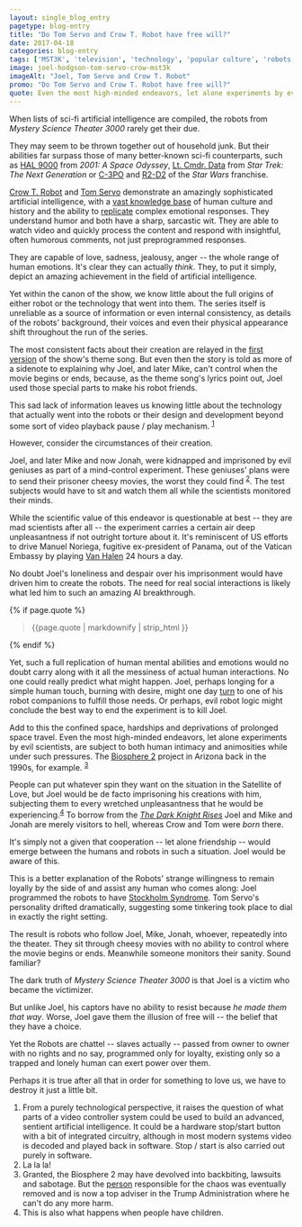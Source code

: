 ```yaml
---
layout: single_blog_entry
pagetype: blog-entry
title: "Do Tom Servo and Crow T. Robot have free will?"
date: 2017-04-18
categories: blog-entry
tags: ['MST3K', 'television', 'technology', 'popular culture', 'robots']
image: joel-hodgson-tom-servo-crow-mst3k
imageAlt: "Joel, Tom Servo and Crow T. Robot"
promo: "Do Tom Servo and Crow T. Robot have free will?"
quote: Even the most high-minded endeavors, let alone experiments by evil scientists, are subject to both intimacy and animosities while under such pressures
---  
```

When lists of sci-fi artificial intelligence are compiled, the robots from _Mystery Science Theater 3000_ rarely get their due.

They may seem to be thrown together out of household junk. But their abilities far surpass those of many better-known sci-fi counterparts, such as [HAL 9000][5] from _2001: A Space Odyssey_, [Lt. Cmdr. Data][6] from _Star Trek: The Next Generation_ or [C-3PO][7] and [R2-D2][8] of the _Star Wars_ franchise.

[Crow T. Robot][9] and [Tom Servo][10] demonstrate an amazingly sophisticated artificial intelligence, with a [vast knowledge base][11] of human culture and history and the ability to [replicate][12] complex emotional responses. They understand humor and both have a sharp, sarcastic wit. They are able to watch video and quickly process the content and respond with insightful, often humorous comments, not just preprogrammed responses.

They are capable of love, sadness, jealousy, anger -- the whole range of human emotions. It's clear they can actually _think_. They, to put it simply, depict an amazing achievement in the field of artificial intelligence.

Yet within the canon of the show, we know little about the full origins of either robot or the technology that went into them. The series itself is unreliable as a source of information or even internal consistency, as details of the robots' background, their voices and even their physical appearance shift throughout the run of the series.

The most consistent facts about their creation are relayed in the [first version][13] of the show's theme song. But even then the story is told as more of a sidenote to explaining why Joel, and later Mike, can't control when the movie begins or ends, because, as the theme song's lyrics point out, Joel used those special parts to make his robot friends.

This sad lack of information leaves us knowing little about the technology that actually went into the robots or their design and development beyond some sort of video playback pause / play mechanism. <sup>[1][1]</sup>

However, consider the circumstances of their creation.

Joel, and later Mike and now Jonah, were kidnapped and imprisoned by evil geniuses as part of a mind-control experiment. These geniuses' plans were to send their prisoner cheesy movies, the worst they could find <sup>[2][2]</sup>. The test subjects would have to sit and watch them all while the scientists monitored their minds.

While the scientific value of this endeavor is questionable at best -- they are mad scientists after all -- the experiment carries a certain air deep unpleasantness if not outright torture about it. It's reminiscent of US efforts to drive Manuel Noriega, fugitive ex-president of Panama, out of the Vatican Embassy by playing [Van Halen][14] 24 hours a day.

No doubt Joel's loneliness and despair over his imprisonment would have driven him to create the robots. The need for real social interactions is likely what led him to such an amazing AI breakthrough.

{% if page.quote %}
  <aside class="blog-pullquote">
  <blockquote>{{page.quote | markdownify | strip_html }}</blockquote>
  </aside>
{% endif %}

Yet, such a full replication of human mental abilities and emotions would no doubt carry along with it all the messiness of actual human interactions. No one could really predict what might happen. Joel, perhaps longing for a simple human touch, burning with desire, might one day [turn][15] to one of his robot companions to fulfill those needs. Or perhaps, evil robot logic might conclude the best way to end the experiment is to kill Joel.

Add to this the confined space, hardships and deprivations of prolonged space travel. Even the most high-minded endeavors, let alone experiments by evil scientists, are subject to both human intimacy and animosities while under such pressures. The [Biosphere 2][16] project in Arizona back in the 1990s, for example. <sup>[3][3]</sup>

People can put whatever spin they want on the situation in the Satellite of Love, but Joel would be de facto imprisoning his creations with him, subjecting them to every wretched unpleasantness that he would be experiencing.<sup>[4][4]</sup> To borrow from the _[The Dark Knight Rises][19]_ Joel and Mike and Jonah are merely visitors to hell, whereas Crow and Tom were _born_ there.

It's simply not a given that cooperation -- let alone friendship -- would emerge between the humans and robots in such a situation. Joel would be aware of this.

This is a better explanation of the Robots' strange willingness to remain loyally by the side of and assist any human who comes along: Joel programmed the robots to have [Stockholm Syndrome][18]. Tom Servo's personality drifted dramatically, suggesting some tinkering took place to dial in exactly the right setting.

The result is robots who follow Joel, Mike, Jonah, whoever, repeatedly into the theater. They sit through cheesy movies with no ability to control where the movie begins or ends. Meanwhile someone monitors their sanity. Sound familiar?

The dark truth of _Mystery Science Theater 3000_ is that Joel is a victim who became the victimizer.

But unlike Joel, his captors have no ability to resist because _he made them that way_. Worse, Joel gave them the illusion of free will -- the belief that they have a choice.

Yet the Robots are chattel -- slaves actually -- passed from owner to owner with no rights and no say, programmed only for loyalty, existing only so a trapped and lonely human can exert power over them.

Perhaps it is true after all that in order for something to love us, we have to destroy it just a little bit.



1. <span id="footnote-one"></span>From a purely technological perspective, it raises the question of what parts of a video controller system could be used to build an advanced, sentient artificial intelligence. It could be a hardware stop/start button with a bit of integrated circuitry, although in most modern systems video is decoded and played back in software. Stop / start is also carried out purely in software.
2. <span id="footnote-two"></span>La la la!
3. <span id="footnote-three"></span>Granted, the Biosphere 2 may have devolved into backbiting, lawsuits and sabotage. But the [person][17] responsible for the chaos was eventually removed and is now a top adviser in the Trump Administration where he can't do any more harm.
4. <span id="footnote-four"></span>This is also what happens when people have children.


[1]:#footnote-one
[2]:#footnote-two
[3]:#footnote-three
[4]:#footnote-four
[5]:https://en.wikipedia.org/wiki/HAL_9000
[6]:http://memory-alpha.wikia.com/wiki/Data
[7]:http://starwars.wikia.com/wiki/C-3PO
[8]:http://www.starwars.com/databank/r2-d2
[9]:https://en.wikipedia.org/wiki/Crow_T._Robot
[10]:https://en.wikipedia.org/wiki/Tom_Servo
[11]:http://www.doctorwhochronology.com/mst3ktmi/tmi.htm
[12]:https://media.giphy.com/media/l3rlmIkNNIARa/giphy.gif
[13]:https://www.youtube.com/watch?v=DcUkKltAidM
[14]:https://ivarfjeld.com/2010/04/30/when-heavy-rock-was-used-to-get-general-noriega-out-of-vatican-protection/
[15]:https://en.wikipedia.org/wiki/Situational_sexual_behavior
[16]:https://en.wikipedia.org/wiki/Biosphere_2#Challenges
[17]:https://en.wikipedia.org/wiki/Steve_Bannon
[18]:https://en.wikipedia.org/wiki/Stockholm_syndrome
[19]:https://www.davidputney.com/2015/06/real-movies-that-sound-like-porno-movies.html
